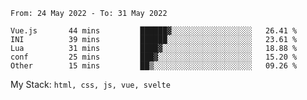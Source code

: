 <!--START_SECTION:waka-->

```text
From: 24 May 2022 - To: 31 May 2022

Vue.js       44 mins         ██████▓░░░░░░░░░░░░░░░░░░   26.41 %
INI          39 mins         ██████░░░░░░░░░░░░░░░░░░░   23.61 %
Lua          31 mins         ████▓░░░░░░░░░░░░░░░░░░░░   18.88 %
conf         25 mins         ███▓░░░░░░░░░░░░░░░░░░░░░   15.20 %
Other        15 mins         ██▒░░░░░░░░░░░░░░░░░░░░░░   09.26 %
```

<!--END_SECTION:waka-->
My Stack: `html, css, js, vue, svelte`
